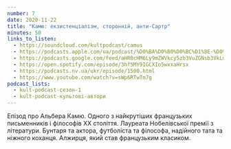 ```yaml
---
number: 7
date: 2020-11-22
title: "Камю: екзистенціалізм, сторонній, анти-Сартр"
minutes: 50
links_to_listen:
  - https://soundcloud.com/kultpodcast/camus
  - https://podcasts.apple.com/ua/podcast/%D0%BA%D0%B0%D0%BC%D1%8E-%D0%B5%D0%BA%D0%B7%D0%B8%D1%81%D1%82%D0%B5%D0%BD%D1%86%D1%96%D0%B0%D0%BB%D1%96%D0%B7%D0%BC-%D1%81%D1%82%D0%BE%D1%80%D0%BE%D0%BD%D0%BD%D1%96%D0%B9-%D0%B0%D0%BD%D1%82%D0%B8-%D1%81%D0%B0%D1%80%D1%82%D1%80/id1581339249?i=1000532083122
  - https://podcasts.google.com/feed/aHR0cHM6Ly9mZWVkcy5zb3VuZGNsb3VkLmNvbS91c2Vycy9zb3VuZGNsb3VkOnVzZXJzOjg5MjM3MjAyNy9zb3VuZHMucnNz/episode/dGFnOnNvdW5kY2xvdWQsMjAxMDp0cmFja3MvOTMzOTA4NzQz
  - https://open.spotify.com/episode/3hf5MY9IGCXIo5wxxaHrsx
  - https://podcasts.nv.ua/ukr/episode/1500.html
  - https://www.youtube.com/watch?v=sWp6RTwTm7g
podcast_lists:
  - kult-podcast-сезон-1
  - kult-podcast-культові-автори
---
```


Епізод про Альбера Камю. Одного з найкрутіших французьких письменників і
філософів ХХ століття. Лауреата Нобелівської премії з літератури. Бунтаря та
актора, футболіста та філософа, надійного тата та ніжного коханця. Алжирця,
який став французьким класиком.
